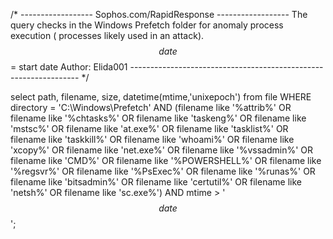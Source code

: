 /* ------------------ Sophos.com/RapidResponse ------------------
The query checks in the Windows Prefetch folder for anomaly process execution ( processes likely used in an attack).
$$date$$ = start date
Author: Elida001
----------------------------------------------------------------- */


select path, filename, size, datetime(mtime,'unixepoch') from file WHERE directory = 'C:\Windows\Prefetch\'
AND (filename like '%attrib%' OR filename like '%chtasks%' OR filename like 'taskeng%' OR filename like 'mstsc%' OR filename like 'at.exe%' OR filename like 'tasklist%' OR filename like 'taskkill%' OR filename like 'whoami%' OR filename like 'xcopy%' OR filename like 'net.exe%' OR filename like '%vssadmin%' OR filename like 'CMD%' OR filename like '%POWERSHELL%' OR filename like '%regsvr%' OR filename like '%PsExec%' OR filename like '%runas%' OR filename like 'bitsadmin%' OR filename like 'certutil%' OR filename like 'netsh%' OR filename like 'sc.exe%') AND mtime > '$$date$$';
